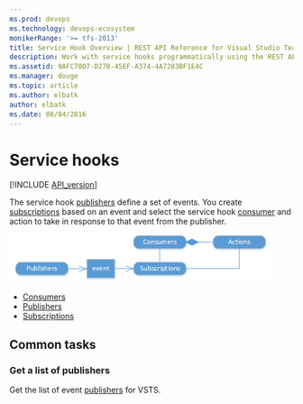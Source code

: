 ```yaml
---
ms.prod: devops
ms.technology: devops-ecosystem
monikerRange: '>= tfs-2013'
title: Service Hook Overview | REST API Reference for Visual Studio Team Services and Team Foundation Server
description: Work with service hooks programmatically using the REST APIs for Visual Studio Team Services and Team Foundation Server.
ms.assetid: 9AFC70D7-D27B-45EF-A374-4A7283BF1E4C
ms.manager: douge
ms.topic: article
ms.author: elbatk
author: elbatk
ms.date: 08/04/2016
---
```


# Service hooks
[!INCLUDE [API_version](../_data/version.md)]



The service hook [publishers](./publishers.md) define a set of events. You create [subscriptions](./subscriptions.md) based on an event and select the 
service hook [consumer](./consumers.md) and action to take in response to that event from the publisher.

![service hook resources](./_img/service-hook-resources.png)

* [Consumers](./consumers.md)
* [Publishers](./publishers.md)
* [Subscriptions](./subscriptions.md)

## Common tasks

### Get a list of publishers

Get the list of event [publishers](./publishers.md#getalistofpublishers) for VSTS.

